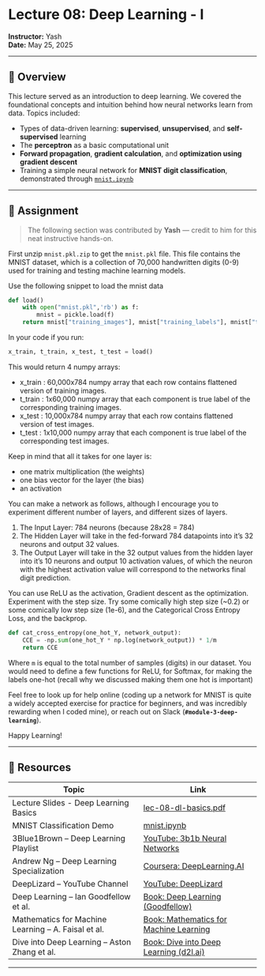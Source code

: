 # Lecture 08: Deep Learning - I

**Instructor:** Yash  
**Date:** May 25, 2025

---

## 📖 Overview

This lecture served as an introduction to deep learning. We covered the foundational concepts and intuition behind how neural networks learn from data. Topics included:

- Types of data-driven learning: **supervised**, **unsupervised**, and **self-supervised** learning
- The **perceptron** as a basic computational unit
- **Forward propagation**, **gradient calculation**, and **optimization using gradient descent**
- Training a simple neural network for **MNIST digit classification**, demonstrated through [`mnist.ipynb`](./mnist.ipynb)


---

## 📄 Assignment
> The following section was contributed by **Yash** — credit to him for this neat instructive hands-on.

First unzip `mnist.pkl.zip` to get the `mnist.pkl` file. This file contains the MNIST dataset, which is a collection of 70,000 handwritten digits (0-9) used for training and testing machine learning models.

Use the following snippet to load the mnist data
```py
def load()
    with open("mnist.pkl",'rb') as f:
        mnist = pickle.load(f)
    return mnist["training_images"], mnist["training_labels"], mnist["test_images"], mnist["test_labels"]
```
In your code if you run:

```py
x_train, t_train, x_test, t_test = load()
```

This would return 4 numpy arrays:
- x_train : 60,000x784 numpy array that each row contains flattened version of training images.
- t_train : 1x60,000 numpy array that each component is true label of the corresponding training images.
- x_test : 10,000x784 numpy array that each row contains flattened version of test images.
- t_test : 1x10,000 numpy array that each component is true label of the corresponding test images.


Keep in mind that all it takes for one layer is:
- one matrix multiplication (the weights)
- one bias vector for the layer (the bias)
- an activation

You can make a network as follows, although I encourage you to experiment different number of layers, and different sizes of layers. 
1. The Input Layer: 784 neurons (because 28x28 = 784)
2. The Hidden Layer will take in the fed-forward 784 datapoints into it’s 32 neurons and output 32 values.
3. The Output Layer will take in the 32 output values from the hidden layer into it’s 10 neurons and output 10 activation values, of which the neuron with the highest activation value will correspond to the networks final digit prediction.

You can use ReLU as the activation, Gradient descent as the optimization. Experiment with the step size. Try some comically high step size (~0.2) or some comically low step size (1e-6), and the Categorical Cross Entropy Loss, and the backprop. 

```py
def cat_cross_entropy(one_hot_Y, network_output):
    CCE = -np.sum(one_hot_Y * np.log(network_output)) * 1/m
    return CCE
 ```
Where `m` is equal to the total number of samples (digits) in our dataset.
You would need to define a few functions for ReLU, for Softmax, for making the labels one-hot (recall why we discussed making them one hot is important)

Feel free to look up for help online (coding up a network for MNIST is quite a widely accepted exercise for practice for beginners, and was incredibly rewarding when I coded mine), or reach out on Slack (**`#module-3-deep-learning`**).

Happy Learning!

---

## 🔗 Resources

| Topic                                  | Link                                                                                                       |
|---------------------------------------|------------------------------------------------------------------------------------------------------------|
| Lecture Slides - Deep Learning Basics | [lec-08-dl-basics.pdf](./lec-08-dl-basics.pdf)                                                             |
| MNIST Classification Demo              | [mnist.ipynb](./mnist.ipynb)                                                                             |
| 3Blue1Brown – Deep Learning Playlist  | [YouTube: 3b1b Neural Networks](https://www.youtube.com/playlist?list=PLZHQObOWTQDNU6R1_67000Dx_ZCJB-3pi)  |
| Andrew Ng – Deep Learning Specialization | [Coursera: DeepLearning.AI](https://www.coursera.org/specializations/deep-learning)                      |
| DeepLizard – YouTube Channel          | [YouTube: DeepLizard](https://www.youtube.com/c/deeplizard)                                                |
| Deep Learning – Ian Goodfellow et al. | [Book: Deep Learning (Goodfellow)](https://www.deeplearningbook.org/)                                     |
| Mathematics for Machine Learning – A. Faisal et al. | [Book: Mathematics for Machine Learning](https://mml-book.github.io/)                              |
| Dive into Deep Learning – Aston Zhang et al. | [Book: Dive into Deep Learning (d2l.ai)](https://d2l.ai/) |

---
